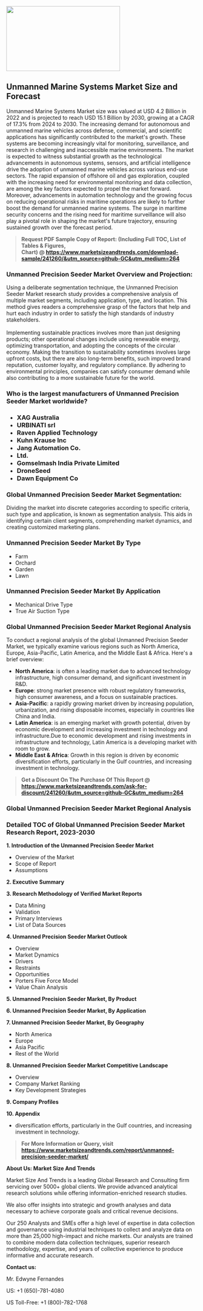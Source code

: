 <p><img class="alignnone size-medium wp-image-20088" src="https://ffe5etoiles.com/wp-content/uploads/2024/12/MST1-300x171.png" alt="" width="300" height="171" /></p><h2>Unmanned Marine Systems Market Size and Forecast</h2><p>Unmanned Marine Systems Market size was valued at USD 4.2 Billion in 2022 and is projected to reach USD 15.1 Billion by 2030, growing at a CAGR of 17.3% from 2024 to 2030. The increasing demand for autonomous and unmanned marine vehicles across defense, commercial, and scientific applications has significantly contributed to the market's growth. These systems are becoming increasingly vital for monitoring, surveillance, and research in challenging and inaccessible marine environments. The market is expected to witness substantial growth as the technological advancements in autonomous systems, sensors, and artificial intelligence drive the adoption of unmanned marine vehicles across various end-use sectors. The rapid expansion of offshore oil and gas exploration, coupled with the increasing need for environmental monitoring and data collection, are among the key factors expected to propel the market forward. Moreover, advancements in automation technology and the growing focus on reducing operational risks in maritime operations are likely to further boost the demand for unmanned marine systems. The surge in maritime security concerns and the rising need for maritime surveillance will also play a pivotal role in shaping the market's future trajectory, ensuring sustained growth over the forecast period.</p></p><blockquote id="" class=""><strong>Request PDF Sample Copy of Report: (Including Full TOC, List of Tables &amp; Figures, Chart)&nbsp;@&nbsp;<strong><a href="https://www.marketsizeandtrends.com/download-sample/241260/&utm_source=github-GC&utm_medium=264" target="_blank">https://www.marketsizeandtrends.com/download-sample/241260/&utm_source=github-GC&utm_medium=264</a></strong></strong></blockquote><h3 id="" class="">Unmanned Precision Seeder Market&nbsp;Overview and Projection:</h3><p id="" class="">Using a deliberate segmentation technique, the Unmanned Precision Seeder Market research study provides a comprehensive analysis of multiple market segments, including application, type, and location. This method gives readers a comprehensive grasp of the factors that help and hurt each industry in order to satisfy the high standards of industry stakeholders. <br /> <br />Implementing sustainable practices involves more than just designing products; other operational changes include using renewable energy, optimizing transportation, and adopting the concepts of the circular economy. Making the transition to sustainability sometimes involves large upfront costs, but there are also long-term benefits, such improved brand reputation, customer loyalty, and regulatory compliance. By adhering to environmental principles, companies can satisfy consumer demand while also contributing to a more sustainable future for the world.</p><h3 id="" class="">Who is the largest manufacturers of&nbsp;Unmanned Precision Seeder Market worldwide?</h3><h3 class=""><p><ul><li>XAG Australia </li><li> URBINATI srl </li><li> Raven Applied Technology </li><li> Kuhn Krause Inc </li><li> Jang Automation Co. </li><li> Ltd. </li><li> Gomselmash India Private Limited </li><li> DroneSeed </li><li> Dawn Equipment Co</li></ul></p></h3><h3 id="" class="">Global&nbsp;Unmanned Precision Seeder Market Segmentation:</h3><p id="" class="">Dividing the market into discrete categories according to specific criteria, such type and application, is known as segmentation analysis. This aids in identifying certain client segments, comprehending market dynamics, and creating customized marketing plans.</p><h3 id="" class="">Unmanned Precision Seeder Market&nbsp;By Type</h3><p><p><ul><li>Farm</li><li> Orchard</li><li> Garden</li><li> Lawn</p></li></ul></p></p><h3 id="" class="">Unmanned Precision Seeder Market&nbsp;By Application</h3><p class=""><p><ul><li>Mechanical Drive Type</li><li> True Air Suction Type</li></ul></p></p><h3 id="" class="">Global Unmanned Precision Seeder Market Regional Analysis</h3><p id="" class="">To conduct a regional analysis of the global Unmanned Precision Seeder Market, we typically examine various regions such as North America, Europe, Asia-Pacific, Latin America, and the Middle East &amp; Africa. Here's a brief overview:</p><ul><li><strong>North America</strong>: is often a leading market due to advanced technology infrastructure, high consumer demand, and significant investment in R&amp;D.</li><li><strong>Europe</strong>: strong market presence with robust regulatory frameworks, high consumer awareness, and a focus on sustainable practices.</li><li><strong>Asia-Pacific</strong>: a rapidly growing market driven by increasing population, urbanization, and rising disposable incomes, especially in countries like China and India.</li><li><strong>Latin America</strong>: is an emerging market with growth potential, driven by economic development and increasing investment in technology and infrastructure.Due to economic development and rising investments in infrastructure and technology, Latin America is a developing market with room to grow.</li><li><strong>Middle East &amp; Africa</strong>: Growth in this region is driven by economic diversification efforts, particularly in the Gulf countries, and increasing investment in technology.</li></ul><blockquote id="" class=""><strong>Get a Discount On The Purchase Of This Report @ <strong><a href="https://www.marketsizeandtrends.com/ask-for-discount/241260/&utm_source=github-GC&utm_medium=264" target="_blank">https://www.marketsizeandtrends.com/ask-for-discount/241260/&utm_source=github-GC&utm_medium=264</a></strong></strong></blockquote><h3 id="" class="">Global Unmanned Precision Seeder Market Regional Analysis</h3><h3 id="" class="">Detailed TOC of Global Unmanned Precision Seeder Market Research Report, 2023-2030</h3><p id="" class=""><strong>1. Introduction of the Unmanned Precision Seeder Market</strong></p><ul><li>Overview of the Market</li><li>Scope of Report</li><li>Assumptions</li></ul><p id="" class=""><strong>2. Executive Summary</strong></p><p id="" class=""><strong>3. Research Methodology of Verified Market Reports</strong></p><ul><li>Data Mining</li><li>Validation</li><li>Primary Interviews</li><li>List of Data Sources</li></ul><p id="" class=""><strong>4. Unmanned Precision Seeder Market Outlook</strong></p><ul><li>Overview</li><li>Market Dynamics</li><li>Drivers</li><li>Restraints</li><li>Opportunities</li><li>Porters Five Force Model</li><li>Value Chain Analysis</li></ul><p id="" class=""><strong>5. Unmanned Precision Seeder Market, By Product</strong></p><p id="" class=""><strong>6. Unmanned Precision Seeder Market, By Application</strong></p><p id="" class=""><strong>7. Unmanned Precision Seeder Market, By Geography</strong></p><ul><li>North America</li><li>Europe</li><li>Asia Pacific</li><li>Rest of the World</li></ul><p id="" class=""><strong>8. Unmanned Precision Seeder Market Competitive Landscape</strong></p><ul><li>Overview</li><li>Company Market Ranking</li><li>Key Development Strategies</li></ul><p id="" class=""><strong>9. Company Profiles</strong></p><p id="" class=""><strong>10. Appendix</strong></p><ul><li>diversification efforts, particularly in the Gulf countries, and increasing investment in technology.</li></ul><blockquote id="" class=""><strong>For More Information or Query, visit <strong><strong><a href="https://www.marketsizeandtrends.com/report/unmanned-precision-seeder-market/" target="_blank">https://www.marketsizeandtrends.com/report/unmanned-precision-seeder-market/</a></strong></strong></strong></blockquote><p id="" class=""><strong>About Us: Market Size And Trends</strong></p><p id="" class="">Market Size And Trends is a leading Global Research and Consulting firm servicing over 5000+ global clients. We provide advanced analytical research solutions while offering information-enriched research studies.</p><p id="" class="">We also offer insights into strategic and growth analyses and data necessary to achieve corporate goals and critical revenue decisions.</p><p id="" class="">Our 250 Analysts and SMEs offer a high level of expertise in data collection and governance using industrial techniques to collect and analyze data on more than 25,000 high-impact and niche markets. Our analysts are trained to combine modern data collection techniques, superior research methodology, expertise, and years of collective experience to produce informative and accurate research.</p><p id="" class=""><strong>Contact us:</strong></p><p id="" class="">Mr. Edwyne Fernandes</p><p id="" class="">US: +1 (650)-781-4080</p><p id="" class="">US Toll-Free: +1 (800)-782-1768</p>

